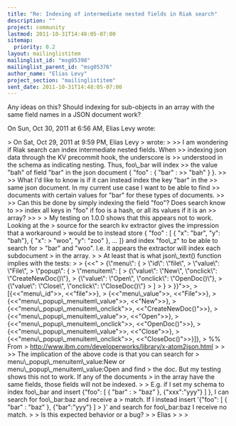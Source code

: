 ```yaml
---
title: "Re: Indexing of intermediate nested fields in Riak search"
description: ""
project: community
lastmod: 2011-10-31T14:48:05-07:00
sitemap:
  priority: 0.2
layout: mailinglistitem
mailinglist_id: "msg05398"
mailinglist_parent_id: "msg05376"
author_name: "Elias Levy"
project_section: "mailinglistitem"
sent_date: 2011-10-31T14:48:05-07:00
---
```



Any ideas on this? Should indexing for sub-objects in an array with the
same field names in a JSON document work?

On Sun, Oct 30, 2011 at 6:56 AM, Elias Levy wrote:

&gt; On Sat, Oct 29, 2011 at 9:59 PM, Elias Levy 
&gt; wrote:
&gt;
&gt;&gt; I am wondering if Riak search can index intermediate nested fields. When
&gt;&gt; indexing json data through the KV precommit hook, the underscore is
&gt;&gt; understood in the schema as indicating nesting. Thus, foo\\_bar will index
&gt;&gt; the value "bah" of field "bar" in the json document { "foo" : { "bar" :
&gt;&gt; "bah" } }.
&gt;&gt;
&gt;&gt; What I'd like to know is if it can instead index the key "bar" in the
&gt;&gt; same json document. In my current use case I want to be able to find
&gt;&gt; documents with certain values for "bar" for these types of documents.
&gt;&gt;
&gt;&gt; Can this be done by simply indexing the field "foo"? Does search know to
&gt;&gt; index all keys in "foo" if foo is a hash, or all its values if it is an
&gt;&gt; array?
&gt;&gt;
&gt;
&gt; My testing on 1.0.0 shows that this appears not to work. Looking at the
&gt; source for the search kv extractor gives the impression that a workaround
&gt; would be to instead store { "foo" : [ { "x": "bar", "y": "bah"}, { "x":
&gt; "woo", "y": "zoo" }, ... ]} and index "foo\\_z" to be able to search for
&gt; "bar" and "woo". I.e. it appears the extractor will index each subdocument
&gt; in the array.
&gt;
&gt; At least that is what json\\_text() function implies with the tests:
&gt;
&gt; {&lt;&lt;"
&gt; {\\"menu\\": {
&gt; \\"id\\": \\"file\\",
&gt; \\"value\\": \\"File\\",
&gt; \\"popup\\": {
&gt; \\"menuitem\\": [
&gt; {\\"value\\": \\"New\\", \\"onclick\\": \\"CreateNewDoc()\\"},
&gt; {\\"value\\": \\"Open\\", \\"onclick\\": \\"OpenDoc()\\"},
&gt; {\\"value\\": \\"Close\\", \\"onclick\\": \\"CloseDoc()\\"}
&gt; ]
&gt; }
&gt; }}"&gt;&gt;,
&gt; [{&lt;&lt;"menu\\_id"&gt;&gt;, &lt;&lt;"file"&gt;&gt;},
&gt; {&lt;&lt;"menu\\_value"&gt;&gt;, &lt;&lt;"File"&gt;&gt;},
&gt; {&lt;&lt;"menu\\_popup\\_menuitem\\_value"&gt;&gt;, &lt;&lt;"New"&gt;&gt;},
&gt; {&lt;&lt;"menu\\_popup\\_menuitem\\_onclick"&gt;&gt;, &lt;&lt;"CreateNewDoc()"&gt;&gt;},
&gt; {&lt;&lt;"menu\\_popup\\_menuitem\\_value"&gt;&gt;, &lt;&lt;"Open"&gt;&gt;},
&gt; {&lt;&lt;"menu\\_popup\\_menuitem\\_onclick"&gt;&gt;, &lt;&lt;"OpenDoc()"&gt;&gt;},
&gt; {&lt;&lt;"menu\\_popup\\_menuitem\\_value"&gt;&gt;, &lt;&lt;"Close"&gt;&gt;},
&gt; {&lt;&lt;"menu\\_popup\\_menuitem\\_onclick"&gt;&gt;, &lt;&lt;"CloseDoc()"&gt;&gt;}]},
&gt; %% From 
&gt; http://www.ibm.com/developerworks/library/x-atom2json.html
&gt;
&gt;
&gt;&gt; The implication of the above code is that you can search for
&gt; menu\\_popup\\_menuitem\\_value:New or menu\\_popup\\_menuitem\\_value:Open and find
&gt; the doc. But my testing shows this not to work. If any of the documents
&gt; in the array have the same fields, those fields will not be indexed.
&gt;
&gt; E.g. if I set my schema to index foo\\_bar and insert {"foo": [ { "bar" :
&gt; "baz" }, {"xxx":"yyy"} ] }, I can search for foo\\_bar:baz and receive a
&gt; match. If I instead insert '{"foo": [ { "bar" : "baz" }, {"bar":"yyy"} ]
&gt; }' and search for foo\\_bar:baz I receive no match.
&gt;
&gt; Is this expected behavior or a bug?
&gt;
&gt; Elias
&gt;
&gt;
&gt;
